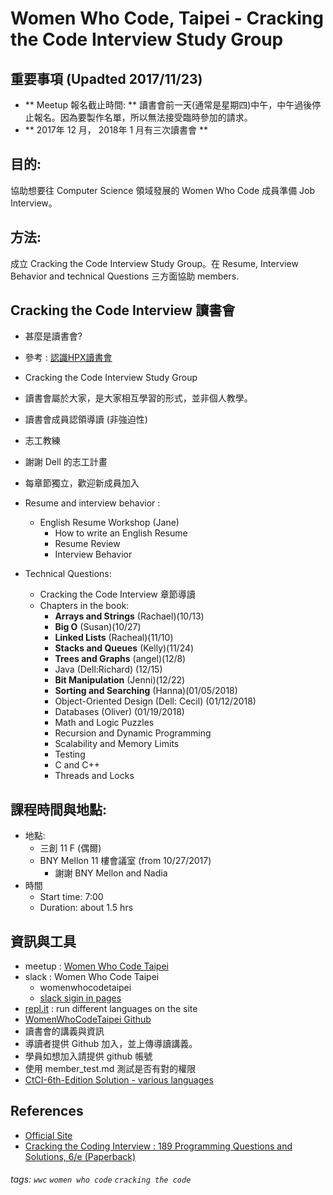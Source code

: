 # Women Who Code, Taipei - Cracking the Code Interview Study Group

## 重要事項 (Upadted 2017/11/23)
+ ** Meetup 報名截止時間:  **
    讀書會前一天(通常是星期四)中午，中午過後停止報名。因為要製作名單，所以無法接受臨時參加的請求。
+ ** 2017年 12 月， 2018年 1 月有三次讀書會 **

## 目的: 
協助想要往 Computer Science 領域發展的 Women Who Code 成員準備 Job Interview。

## 方法: 
成立 Cracking the Code Interview Study Group。在 Resume, Interview Behavior and technical Questions 三方面協助 members.

## Cracking the Code Interview 讀書會
+ 甚麼是讀書會? 
 + 參考 : [認識HPX讀書會](https://hpx.tw/archives/18982)
 + Cracking the Code Interview Study Group
  + 讀書會屬於大家，是大家相互學習的形式，並非個人教學。
  + 讀書會成員認領導讀 (非強迫性)
  + 志工教練
   + 謝謝 Dell 的志工計畫
  + 每章節獨立，歡迎新成員加入
        
+ Resume and interview behavior : 
    + English Resume Workshop (Jane)
        + How to write an English Resume
        + Resume Review 
        + Interview Behavior

+ Technical Questions:
    + Cracking the Code Interview 章節導讀
    + Chapters in the book:
        + **Arrays and Strings** (Rachael)(10/13)
        + **Big O** (Susan)(10/27)
        + **Linked Lists** (Racheal)(11/10)
        + **Stacks and Queues** (Kelly)(11/24)
        + **Trees and Graphs** (angel)(12/8)
        + Java (Dell:Richard) (12/15)
        + **Bit Manipulation** (Jenni)(12/22)
        + **Sorting and Searching** (Hanna)(01/05/2018)
        + Object-Oriented Design (Dell: Cecil) (01/12/2018)
        + Databases (Oliver) (01/19/2018)
        + Math and Logic Puzzles 
        + Recursion and Dynamic Programming
        + Scalability and Memory Limits
        + Testing
        + C and C++
        + Threads and Locks

## 課程時間與地點:
+ 地點:
    +  三創 11 F  (偶爾)
    +  BNY Mellon 11 樓會議室 (from 10/27/2017)
        +  謝謝 BNY Mellon and Nadia
+ 時間
    + Start time: 7:00
    + Duration: about 1.5 hrs

## 資訊與工具
+ meetup : [Women Who Code Taipei](https://www.meetup.com/Women-Who-Code-Taipei/)
+ slack : Women Who Code Taipei
    + womenwhocodetaipei
    + [slack sigin in pages](https://slack.com/signin)
+ [repl.it](https://repl.it/) : run different languages on the site
+ [WomenWhoCodeTaipei Github](https://github.com/WomenWhoCodeTaipei/crackingthecode)
 + 讀書會的講義與資訊
 + 導讀者提供 Github 加入，並上傳導讀講義。
 + 學員如想加入請提供 github 帳號
 + 使用 member_test.md 測試是否有對的權限
+ [CtCI-6th-Edition Solution - various languages](https://github.com/careercup/CtCI-6th-Edition)

## References
+ [Official Site](http://www.crackingthecodinginterview.com/contents.html)
+ [Cracking the Coding Interview : 189 Programming Questions and Solutions, 6/e (Paperback) ](https://www.tenlong.com.tw/products/9780984782857)

###### tags: `wwc` `women who code` `cracking the code`


